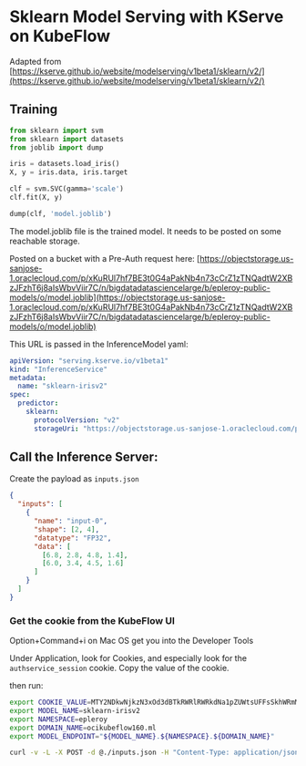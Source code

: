 # Sklearn Model Serving with KServe on KubeFlow

Adapted from [https://kserve.github.io/website/modelserving/v1beta1/sklearn/v2/](https://kserve.github.io/website/modelserving/v1beta1/sklearn/v2/)

## Training

```python
from sklearn import svm
from sklearn import datasets
from joblib import dump

iris = datasets.load_iris()
X, y = iris.data, iris.target

clf = svm.SVC(gamma='scale')
clf.fit(X, y)

dump(clf, 'model.joblib')
```

The model.joblib file is the trained model. It needs to be posted on some reachable storage.

Posted on a bucket with a Pre-Auth request here: [https://objectstorage.us-sanjose-1.oraclecloud.com/p/xKuRUl7hf7BE3t0G4aPakNb4n73cCrZ1zTNQadtW2XBzJFzhT6j8aIsWbvViir7C/n/bigdatadatasciencelarge/b/epleroy-public-models/o/model.joblib](https://objectstorage.us-sanjose-1.oraclecloud.com/p/xKuRUl7hf7BE3t0G4aPakNb4n73cCrZ1zTNQadtW2XBzJFzhT6j8aIsWbvViir7C/n/bigdatadatasciencelarge/b/epleroy-public-models/o/model.joblib)

This URL is passed in the InferenceModel yaml:

```yaml
apiVersion: "serving.kserve.io/v1beta1"
kind: "InferenceService"
metadata:
  name: "sklearn-irisv2"
spec:
  predictor:
    sklearn:
      protocolVersion: "v2"
      storageUri: "https://objectstorage.us-sanjose-1.oraclecloud.com/p/xKuRUl7hf7BE3t0G4aPakNb4n73cCrZ1zTNQadtW2XBzJFzhT6j8aIsWbvViir7C/n/bigdatadatasciencelarge/b/epleroy-public-models/o/model.joblib"
```

## Call the Inference Server:

Create the payload as `inputs.json`

```json
{
  "inputs": [
    {
      "name": "input-0",
      "shape": [2, 4],
      "datatype": "FP32",
      "data": [
        [6.8, 2.8, 4.8, 1.4],
        [6.0, 3.4, 4.5, 1.6]
      ]
    }
  ]
}
```

### Get the cookie from the KubeFlow UI

Option+Command+i on Mac OS get you into the Developer Tools

Under Application, look for Cookies, and especially look for the `authservice_session` cookie.
Copy the value of the cookie.

then run:

```bash
export COOKIE_VALUE=MTY2NDkwNjkzN3xOd3dBTkRWRlRWRkdNa1pZUWtsUFFsSkhWRmMzVGpkRFExTmFTRWRUUms5Q04wMU1WalJQUkU4M05qSlBVa2RUU3pRMVRsRkxVMEU9fO-F8FEGEuzz3rLPXalgkqCd8VzqTyYYrvPRJj_QkUup
export MODEL_NAME=sklearn-irisv2
export NAMESPACE=epleroy
export DOMAIN_NAME=ocikubeflow160.ml
export MODEL_ENDPOINT="${MODEL_NAME}.${NAMESPACE}.${DOMAIN_NAME}"

curl -v -L -X POST -d @./inputs.json -H "Content-Type: application/json" -H "Cookie: authservice_session=${COOKIE_VALUE}" -H "Host: ${MODEL_ENDPOINT}" https://$MODEL_ENDPOINT/v2/models/$MODEL_NAME/infer
```
